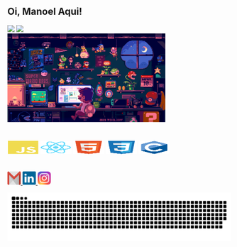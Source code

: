 ## Oi, Manoel Aqui!

<div>
  <img src="https://github-readme-stats.vercel.app/api?username=Manoel-Nogueira&show_icons=true&theme=algolia&include_all_commits=true&count_private=true"/>
  <img src="https://github-readme-stats.vercel.app/api/top-langs/?username=Manoel-Nogueira&layout=compact&langs_count=16&theme=algolia"/>
</div>

<div> 
  <img height="200em" alt="coding-time" src="code.gif">
  <h1></h1>
  <img align="center" height="30" width="70" alt="js-icon"  src="https://raw.githubusercontent.com/devicons/devicon/master/icons/javascript/javascript-plain.svg">
  <img align="center" height="30" width="70" alt="react-icon" src="https://raw.githubusercontent.com/devicons/devicon/master/icons/react/react-original.svg">
  <img align="center" height="30" width="70" alt="html-icon" src="https://raw.githubusercontent.com/devicons/devicon/master/icons/html5/html5-original.svg">
  <img align="center" height="30" width="70" alt="css-icon" src="https://raw.githubusercontent.com/devicons/devicon/master/icons/css3/css3-original.svg">
  <img align="center" height="30" width="70" alt="c-icon" src="https://raw.githubusercontent.com/devicons/devicon/master/icons/c/c-original.svg">

  <div>
    <h1></h1>
    <a href = "mailto:">
      <img height="30" width="30" src="gmail.svg">
    </a>
    <a href = "">
      <img height="30" width="30" src="linkedin.svg">
    </a>
    <a href = "">
      <img height="30" width="30" src="instagram.png">
    </a>
  </div>
    
</div>

  
![Snake animation](https://github.com/Manoel-Nogueira/Manoel-Nogueira/blob/output/github-contribution-grid-snake.svg)
